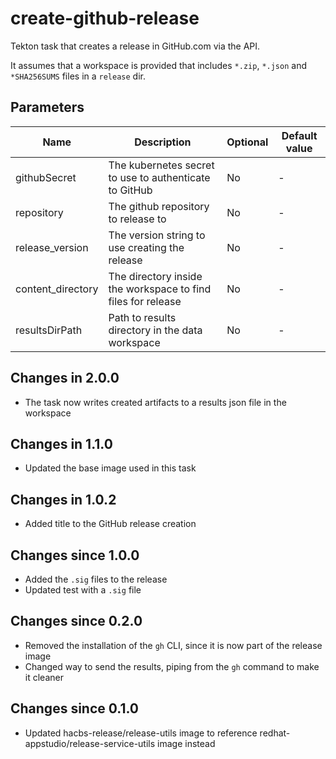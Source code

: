 # create-github-release

Tekton task that creates a release in GitHub.com via the API.

It assumes that a workspace is provided that includes `*.zip`, `*.json` and `*SHA256SUMS` files in
a `release` dir.

## Parameters

| Name | Description | Optional | Default value |
|------|-------------|----------|---------------|
| githubSecret | The kubernetes secret to use to authenticate to GitHub | No | - |
| repository | The github repository to release to | No | - |
| release_version | The version string to use creating the release | No | - |
| content_directory | The directory inside the workspace to find files for release | No | - |
| resultsDirPath | Path to results directory in the data workspace | No | - |

## Changes in 2.0.0
- The task now writes created artifacts to a results json file in the workspace

## Changes in 1.1.0
- Updated the base image used in this task

## Changes in 1.0.2
- Added title to the GitHub release creation

## Changes since 1.0.0
- Added the `.sig` files to the release
- Updated test with a `.sig` file

## Changes since 0.2.0
- Removed the installation of the `gh` CLI, since it is now part of the release image
- Changed way to send the results, piping from the `gh` command to make it cleaner

## Changes since 0.1.0
- Updated hacbs-release/release-utils image to reference redhat-appstudio/release-service-utils image instead
